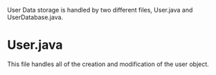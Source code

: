 User Data storage is handled by two different files, User.java and UserDatabase.java.

# User.java
This file handles all of the creation and modification of the user object. 